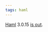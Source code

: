 ```yaml
---
tags: haml
---
```


[Haml](/wiki/Haml) 3.0.15 [is out](http://groups.google.com/group/haml/browse_thread/thread/97686940a4018d76).
